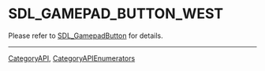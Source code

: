 # SDL_GAMEPAD_BUTTON_WEST

Please refer to [SDL_GamepadButton](SDL_GamepadButton) for details.

----
[CategoryAPI](CategoryAPI), [CategoryAPIEnumerators](CategoryAPIEnumerators)

